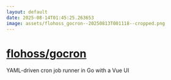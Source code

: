 ```yaml
---
layout: default
date: 2025-08-14T01:45:25.263653
image: assets/flohoss_gocron--20250813T001118--cropped.png
---
```


# [flohoss/gocron](https://github.com/flohoss/gocron)

YAML-driven cron job runner in Go with a Vue UI

